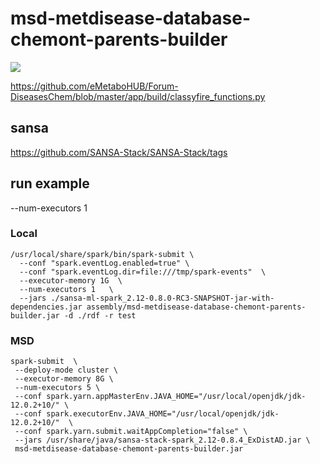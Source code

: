 # msd-metdisease-database-chemont-parents-builder

[![](https://mermaid.ink/img/pako:eNqdkU9rwzAMxb9K0CmFmtxzGGxJYGFsK2yXQWA4ltKYxX9w5ENp-93nkG6wwy4RCIT83u8ZdAblkKCEY5B-zN7rzmap7nMzozDEqGeSMwmULPtl8EajUKn7qCeksMuEuLsMLkRTHJ7b-rNq60vW_OtXIxlnWaAOpFh4GcjyvFtjH_IqPb9aXqk3beF6txlZ5YfYL9QsfWzF-tgvlkI54120uJld_7Lbl-qxfWo-_gZoq0b9RadNAUsE7MFQMFJjutB52XTAyUAdlGlEGmScuIPOXpM0-kSlBjW7AOUgp5n2ICO7t5NVUHKI9COqtUwHNzfV9RvLErRH)](https://mermaid.live/edit#pako:eNqdkU9rwzAMxb9K0CmFmtxzGGxJYGFsK2yXQWA4ltKYxX9w5ENp-93nkG6wwy4RCIT83u8ZdAblkKCEY5B-zN7rzmap7nMzozDEqGeSMwmULPtl8EajUKn7qCeksMuEuLsMLkRTHJ7b-rNq60vW_OtXIxlnWaAOpFh4GcjyvFtjH_IqPb9aXqk3beF6txlZ5YfYL9QsfWzF-tgvlkI54120uJld_7Lbl-qxfWo-_gZoq0b9RadNAUsE7MFQMFJjutB52XTAyUAdlGlEGmScuIPOXpM0-kSlBjW7AOUgp5n2ICO7t5NVUHKI9COqtUwHNzfV9RvLErRH)

https://github.com/eMetaboHUB/Forum-DiseasesChem/blob/master/app/build/classyfire_functions.py

## sansa

https://github.com/SANSA-Stack/SANSA-Stack/tags

## run example

--num-executors 1 
### Local 

```shell
/usr/local/share/spark/bin/spark-submit \
  --conf "spark.eventLog.enabled=true" \
  --conf "spark.eventLog.dir=file:///tmp/spark-events"  \
  --executor-memory 1G  \
  --num-executors 1   \
  --jars ./sansa-ml-spark_2.12-0.8.0-RC3-SNAPSHOT-jar-with-dependencies.jar assembly/msd-metdisease-database-chemont-parents-builder.jar -d ./rdf -r test
```

### MSD 

```shell
spark-submit  \
 --deploy-mode cluster \
 --executor-memory 8G \
 --num-executors 5 \
 --conf spark.yarn.appMasterEnv.JAVA_HOME="/usr/local/openjdk/jdk-12.0.2+10/" \
 --conf spark.executorEnv.JAVA_HOME="/usr/local/openjdk/jdk-12.0.2+10/"  \
 --conf spark.yarn.submit.waitAppCompletion="false" \
 --jars /usr/share/java/sansa-stack-spark_2.12-0.8.4_ExDistAD.jar \
 msd-metdisease-database-chemont-parents-builder.jar
```
